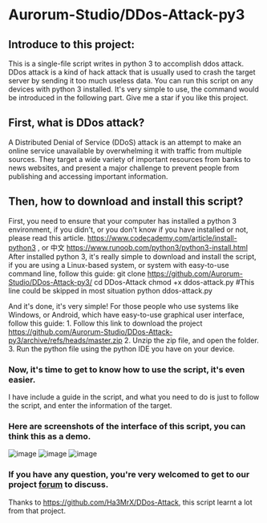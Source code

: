 # Aurorum-Studio/DDos-Attack-py3

## Introduce to this project:
   This is a single-file script writes in python 3 to accomplish ddos attack. DDos attack is a kind of hack attack that is usually used to crash the target server by sending it too much useless data. You can run this script on any devices with python 3 installed. It's very simple to use, the command would be introduced in the following part. Give me a star if you like this project.

## First, what is DDos attack?
   A Distributed Denial of Service (DDoS) attack is an attempt to make an online service unavailable by overwhelming it with traffic from multiple sources. They target a wide variety of important resources from banks to news websites, and present a major challenge to prevent people from publishing and accessing important information.

## Then, how to download and install this script?
  First, you need to ensure that your computer has installed a python 3 environment, if you didn't, or you don't know if you have installed or not, please read this article. https://www.codecademy.com/article/install-python3 , or 中文 https://www.runoob.com/python3/python3-install.html
  After installed python 3, it's really simple to download and install the script, if you are using a Linux-based system, or system with easy-to-use command line, follow this guide:
    git clone https://github.com/Aurorum-Studio/DDos-Attack-py3/
    cd DDos-Attack
    chmod +x ddos-attack.py  #This line could be skipped in most situation
    python ddos-attack.py
    
 And it's done, it's very simple!
 For those people who use systems like Windows, or Android, which have easy-to-use graphical user interface, follow this guide:
    1. Follow this link to download the project
       https://github.com/Aurorum-Studio/DDos-Attack-py3/archive/refs/heads/master.zip
    2. Unzip the zip file, and open the folder.
    3. Run the python file using the python IDE you have on your device.
    
### Now, it's time to get to know how to use the script, it's even easier. 
I have include a guide in the script, and what you need to do is just to follow the script, and enter the information of the target.

### Here are screenshots of the interface of this script, you can think this as a demo.
![image](https://user-images.githubusercontent.com/88573201/212327358-2207d9ee-31a8-495e-ae99-46a3855ec8d3.png)
![image](https://user-images.githubusercontent.com/88573201/212328245-102277ca-a818-469c-8e78-36abc69e60a8.png)
![image](https://user-images.githubusercontent.com/88573201/212328878-331d7ae6-c537-4507-8080-eb67987e8e98.png)

### If you have any question, you're very welcomed to get to our project [forum](https://dev.aurorum.co/d/87-ddos-attack-script) to discuss.
    
Thanks to https://github.com/Ha3MrX/DDos-Attack, this script learnt a lot from that project.
